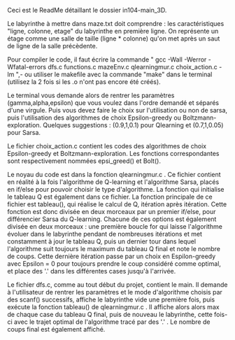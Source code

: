 Ceci est le ReadMe détaillant le dossier in104-main_3D.

Le labyrinthe à mettre dans maze.txt doit comprendre : les caractéristiques "ligne, colonne, etage" du labyrinthe en première ligne. On représente un étage comme une salle de taille (ligne * colonne) qu'on met après un saut de  ligne de la salle précèdente.

Pour compiler le code, il faut écrire la commande " gcc -Wall -Werror -Wfatal-errors dfs.c functions.c mazeEnv.c qlearningmur.c choix_action.c -lm ",- ou utiliser le makefile avec la commande "make" dans le terminal (utilisez la 2 fois si les .o n'ont pas encore été créés).

Le terminal vous demande alors de rentrer les paramètres (gamma,alpha,epsilon) que vous voulez dans l'ordre demandé et séparés d'une virgule. Puis vous devez faire le choix sur l'utilisation ou non de sarsa, puis l'utilisation des algorithmes de choix Epsilon-greedy ou Boltzmann-exploration.
Quelques suggestions : (0.9,1,0.1) pour Qlearning et (0.7,1,0.05) pour Sarsa.

Le fichier choix_action.c contient les codes des algorithmes de choix Epsilon-greedy et Boltzmann-exploration. Les fonctions correspondantes sont respectivement nommées epsi_greed() et Bolt().

Le noyau du code est dans la fonction qlearningmur.c . Ce fichier contient en réalité à la fois l'algorithme de Q-learning et l'algorithme Sarsa, placés en if/else pour pouvoir choisir le type d'algorithme. La fonction qui initialise le tableau Q est également dans ce fichier.
La fonction principale de ce fichier est tableau(), qui réalise le calcul de Q, itération après itération. Cette fonction est donc divisée en deux morceaux par un premier if/else, pour différencier Sarsa du Q-learning. Chacune de ces options est également divisée en deux morceaux : une première boucle for qui laisse l'algorithme évoluer dans le labyrinthe pendant de nombreuses itérations et met constamment à jour le tableau Q, puis un dernier tour dans lequel l'algorithme suit toujours le maximum du tableau Q final et note le nombre de coups. Cette dernière itération passe par un choix en Espilon-greedy avec Epsilon = 0 pour toujours prendre le coup considéré comme optimal, et place des '.' dans les différentes cases jusqu'à l'arrivée. 

Le fichier dfs.c, comme au tout début du projet, contient le main. Il demande à l'utilisateur de rentrer les paramètres et le mode d'algorithme choisis par des scanf() successifs, affiche le labyrinthe vide une première fois, puis exécute la fonction tableau() de qlearningmur.c . Il affiche alors alors max de chaque case du tableau Q final, puis de nouveau le labyrinthe, cette fois-ci avec le trajet optimal de l'algorithme tracé par des '.' . Le nombre de coups final est également affiché.
